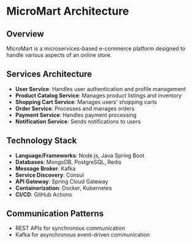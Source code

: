 # MicroMart Architecture

## Overview

MicroMart is a microservices-based e-commerce platform designed to handle various aspects of an online store.

## Services Architecture

- **User Service**: Handles user authentication and profile management
- **Product Catalog Service**: Manages product listings and inventory
- **Shopping Cart Service**: Manages users' shopping carts
- **Order Service**: Processes and manages orders
- **Payment Service**: Handles payment processing
- **Notification Service**: Sends notifications to users

## Technology Stack

- **Language/Frameworks**: Node.js, Java Spring Boot
- **Databases**: MongoDB, PostgreSQL, Redis
- **Message Broker**: Kafka
- **Service Discovery**: Consul
- **API Gateway**: Spring Cloud Gateway
- **Containerization**: Docker, Kubernetes
- **CI/CD**: GitHub Actions

## Communication Patterns

- REST APIs for synchronous communication
- Kafka for asynchronous event-driven communication
